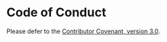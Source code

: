 # Code of Conduct

Please defer to the [Contributor Covenant, version 3.0](https://www.contributor-covenant.org/version/3/0/code_of_conduct/).
